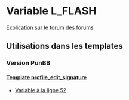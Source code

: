 # Variable L_FLASH
[Explication sur le forum des forums](http://forum.forumactif.com/t294113-listing-des-variables#L_FLASH)

## Utilisations dans les templates

### Version PunBB

#### [Template profile_edit_signature](punbb/profile_edit_signature.md)
* [Variable à la ligne 52](../punbb/profile_edit_signature.tpl#L52)